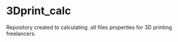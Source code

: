 # 3Dprint_calc
Repository created to calculating .stl files properties for 3D printing freelancers.
